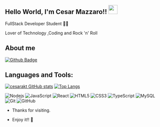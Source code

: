 ## Hello World, I'm Cesar Mazzaro!! <img src=https://github.com/TheDudeThatCode/TheDudeThatCode/blob/master/Assets/Earth.gif width="30">

FullStack Developer Student 👩‍💻

Lover of Technology ,Coding and Rock 'n' Roll

## About me 
[![Github Badge](https://img.shields.io/badge/-Github-000?style=flat-square&logo=Github&logoColor=white&link=https://github.com/cesarakt)](https://github.com/cesarakt)

## Languages and Tools:
[![cesarakt GitHub stats](https://github-readme-stats.vercel.app/api?username=cesarakt)](https://github.com/cesarakt)
[![Top Langs](https://github-readme-stats.vercel.app/api/top-langs/?username=cesarakt&layout=compact)](https://github.com/cesarakt)


![Nodejs](https://img.shields.io/badge/-Nodejs-black?style=flat-square&logo=Node.js)
![JavaScript](https://img.shields.io/badge/-JavaScript-black?style=flat-square&logo=javascript)
![React](https://img.shields.io/badge/-React-black?style=flat-square&logo=react)
![HTML5](https://img.shields.io/badge/-HTML5-E34F26?style=flat-square&logo=html5&logoColor=white)
![CSS3](https://img.shields.io/badge/-CSS3-1572B6?style=flat-square&logo=css3)
![TypeScript](https://img.shields.io/badge/-TypeScript-007ACC?style=flat-square&logo=typescript&logoColor=white)
![MySQL](https://img.shields.io/badge/-MySQL-black?style=flat-square&logo=mysql)
![Git](https://img.shields.io/badge/-Git-black?style=flat-square&logo=git)
![GitHub](https://img.shields.io/badge/-GitHub-181717?style=flat-square&logo=github)

- Thanks for visiting. 

- Enjoy it!! 🤖
